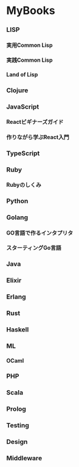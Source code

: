 MyBooks
=======

### LISP
#### 実用Common Lisp
#### 実践Common Lisp
#### Land of Lisp

### Clojure

### JavaScript
#### Reactビギナーズガイド
#### 作りながら学ぶReact入門

### TypeScript

### Ruby
#### Rubyのしくみ

### Python

### Golang
#### GO言語で作るインタプリタ
#### スターティングGo言語

### Java

### Elixir

### Erlang

### Rust

### Haskell

### ML
#### OCaml

### PHP

### Scala

### Prolog

### Testing

### Design

### Middleware
